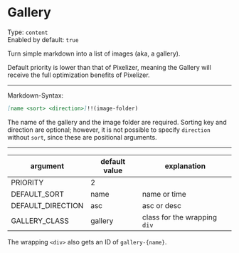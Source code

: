 # Gallery

Type: `content`  
Enabled by default: `true`

Turn simple markdown into a list of images (aka, a gallery).

Default priority is lower than that of Pixelizer, meaning the Gallery will receive the full optimization benefits of Pixelizer.

---

Markdown-Syntax:

```md
[name <sort> <direction>]!!(image-folder)
```

The name of the gallery and the image folder are required. Sorting key and direction are optional; however, it is not possible to specify `direction` without `sort`, since these are positional arguments.

---

|argument			|default value		|explanation									|
|-------------------|-------------------|-----------------------------------------------|
|PRIORITY			|2					|												|
|DEFAULT_SORT       |name               |name or time                                   |       
|DEFAULT_DIRECTION  |asc                |asc or desc                                    |
|GALLERY_CLASS      |gallery            |class for the wrapping `div`                   |

The wrapping `<div>` also gets an ID of `gallery-{name}`.
